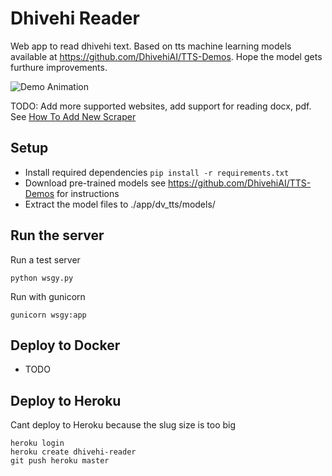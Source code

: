 # Dhivehi Reader

Web app to read dhivehi text. Based on tts machine learning models available at https://github.com/DhivehiAI/TTS-Demos. Hope the model gets furthure improvements.

![Demo Animation](../assets/screenshot-02.png?raw=true)

TODO: Add more supported websites, add support for reading docx, pdf. See [How To Add New Scraper](dhivehi-reader/app/web_scrape/scrapers/README.md)

## Setup
* Install required dependencies `pip install -r requirements.txt`
* Download pre-trained models see https://github.com/DhivehiAI/TTS-Demos for instructions
* Extract the model files to ./app/dv_tts/models/


## Run the server
Run a test server

    python wsgy.py

Run with gunicorn

    gunicorn wsgy:app

## Deploy to Docker
* TODO

## Deploy to Heroku
Cant deploy to Heroku because the slug size is too big

    heroku login
    heroku create dhivehi-reader
    git push heroku master
    
